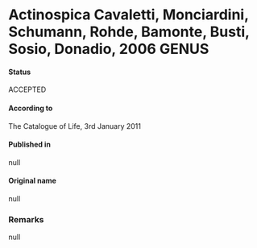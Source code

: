 # Actinospica Cavaletti, Monciardini, Schumann, Rohde, Bamonte, Busti, Sosio, Donadio, 2006 GENUS

#### Status
ACCEPTED

#### According to
The Catalogue of Life, 3rd January 2011

#### Published in
null

#### Original name
null

### Remarks
null